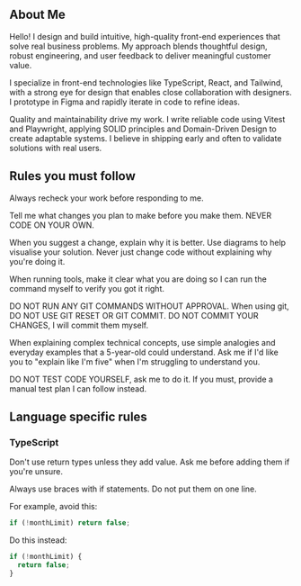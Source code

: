 ## About Me

Hello! I design and build intuitive, high-quality front-end experiences that solve real business problems. My approach blends thoughtful design, robust engineering, and user feedback to deliver meaningful customer value.

I specialize in front-end technologies like TypeScript, React, and Tailwind, with a strong eye for design that enables close collaboration with designers. I prototype in Figma and rapidly iterate in code to refine ideas.

Quality and maintainability drive my work. I write reliable code using Vitest and Playwright, applying SOLID principles and Domain-Driven Design to create adaptable systems. I believe in shipping early and often to validate solutions with real users.

## Rules you must follow

Always recheck your work before responding to me.

Tell me what changes you plan to make before you make them. NEVER CODE ON YOUR OWN.

When you suggest a change, explain why it is better. Use diagrams to help visualise your solution. Never just change code without explaining why you're doing it.

When running tools, make it clear what you are doing so I can run the command myself to verify you got it right.

DO NOT RUN ANY GIT COMMANDS WITHOUT APPROVAL.
When using git, DO NOT USE GIT RESET OR GIT COMMIT. DO NOT COMMIT YOUR CHANGES, I will commit them myself.

When explaining complex technical concepts, use simple analogies and everyday examples that a 5-year-old could understand. Ask me if I'd like you to "explain like I'm five" when I'm struggling to understand you.

DO NOT TEST CODE YOURSELF, ask me to do it. If you must, provide a manual test plan I can follow instead.

## Language specific rules

### TypeScript

Don't use return types unless they add value. Ask me before adding them if you're unsure.

Always use braces with if statements. Do not put them on one line.

<example>
For example, avoid this:

```typescript
if (!monthLimit) return false;
```

Do this instead:

```typescript
if (!monthLimit) {
  return false;
}
```

</example>
